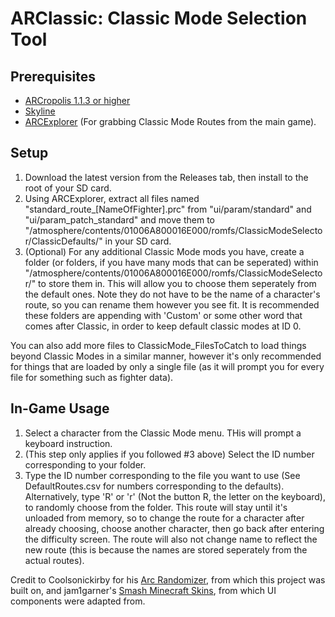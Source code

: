 # ARClassic: Classic Mode Selection Tool
## Prerequisites
- [ARCropolis 1.1.3 or higher](https://github.com/Raytwo/ARCropolis/releases/latest)
- [Skyline](https://github.com/skyline-dev/skyline/releases/tag/beta)
- [ARCExplorer](https://github.com/ScanMountGoat/ArcExplorer) (For grabbing Classic Mode Routes from the main game).


## Setup
1. Download the latest version from the Releases tab, then install to the root of your SD card.
2. Using ARCExplorer, extract all files named "standard_route_[NameOfFighter].prc" from "ui/param/standard" and "ui/param_patch_standard" and move them to "/atmosphere/contents/01006A800016E000/romfs/ClassicModeSelector/ClassicDefaults/" in your SD card.
3. (Optional) For any additional Classic Mode mods you have, create a folder (or folders, if you have many mods that can be seperated) within "/atmosphere/contents/01006A800016E000/romfs/ClassicModeSelector/" to store them in. This will allow you to choose them seperately from the default ones. Note they do not have to be the name of a character's route, so you can rename them however you see fit. It is recommended these folders are appending with 'Custom' or some other word that comes after Classic, in order to keep default classic modes at ID 0.

You can also add more files to ClassicMode_FilesToCatch to load things beyond Classic Modes in a similar manner, however it's only recommended for things that are loaded by only a single file (as it will prompt you for every file for something such as fighter data).

## In-Game Usage
1. Select a character from the Classic Mode menu. THis will prompt a keyboard instruction.
2. (This step only applies if you followed #3 above) Select the ID number corresponding to your folder.
3. Type the ID number corresponding to the file you want to use (See DefaultRoutes.csv for numbers corresponding to the defaults). Alternatively, type 'R' or 'r' (Not the button R, the letter on the keyboard), to randomly choose from the folder.
This route will stay until it's unloaded from memory, so to change the route for a character after already choosing, choose another character, then go back after entering the difficulty screen.
The route will also not change name to reflect the new route (this is because the names are stored seperately from the actual routes).

Credit to Coolsonickirby for his [Arc Randomizer](https://github.com/Coolsonickirby/arc-randomizer), from which this project was built on, and jam1garner's [Smash Minecraft Skins](https://github.com/jam1garner/smash-minecraft-skins), from which UI components were adapted from.